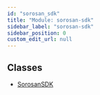 ```yaml
---
id: "sorosan_sdk"
title: "Module: sorosan-sdk"
sidebar_label: "sorosan-sdk"
sidebar_position: 0
custom_edit_url: null
---
```


## Classes

- [SorosanSDK](../classes/sorosan_sdk.SorosanSDK.md)
